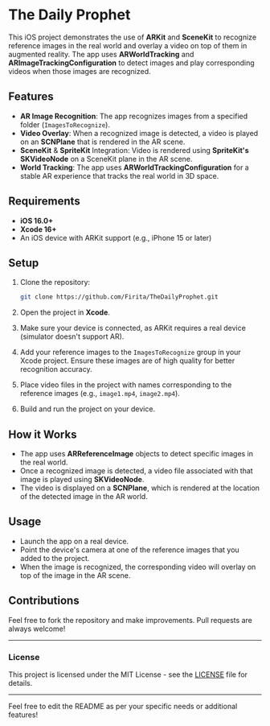 

# The Daily Prophet

This iOS project demonstrates the use of **ARKit** and **SceneKit** to recognize reference images in the real world and overlay a video on top of them in augmented reality. The app uses **ARWorldTracking** and **ARImageTrackingConfiguration** to detect images and play corresponding videos when those images are recognized.

## Features

- **AR Image Recognition**: The app recognizes images from a specified folder (`ImagesToRecognize`).
- **Video Overlay**: When a recognized image is detected, a video is played on an **SCNPlane** that is rendered in the AR scene.
- **SceneKit** & **SpriteKit** Integration: Video is rendered using **SpriteKit's SKVideoNode** on a SceneKit plane in the AR scene.
- **World Tracking**: The app uses **ARWorldTrackingConfiguration** for a stable AR experience that tracks the real world in 3D space.

## Requirements

- **iOS 16.0+**
- **Xcode 16+**
- An iOS device with ARKit support (e.g., iPhone 15 or later)

## Setup

1. Clone the repository:

   ```bash
   git clone https://github.com/Firita/TheDailyProphet.git
   ```

2. Open the project in **Xcode**.

3. Make sure your device is connected, as ARKit requires a real device (simulator doesn't support AR).

4. Add your reference images to the `ImagesToRecognize` group in your Xcode project. Ensure these images are of high quality for better recognition accuracy.

5. Place video files in the project with names corresponding to the reference images (e.g., `image1.mp4`, `image2.mp4`).

6. Build and run the project on your device.

## How it Works

- The app uses **ARReferenceImage** objects to detect specific images in the real world.
- Once a recognized image is detected, a video file associated with that image is played using **SKVideoNode**.
- The video is displayed on a **SCNPlane**, which is rendered at the location of the detected image in the AR world.

## Usage

- Launch the app on a real device.
- Point the device's camera at one of the reference images that you added to the project.
- When the image is recognized, the corresponding video will overlay on top of the image in the AR scene.

## Contributions

Feel free to fork the repository and make improvements. Pull requests are always welcome!

---

### License

This project is licensed under the MIT License - see the [LICENSE](LICENSE) file for details.

---

Feel free to edit the README as per your specific needs or additional features!
